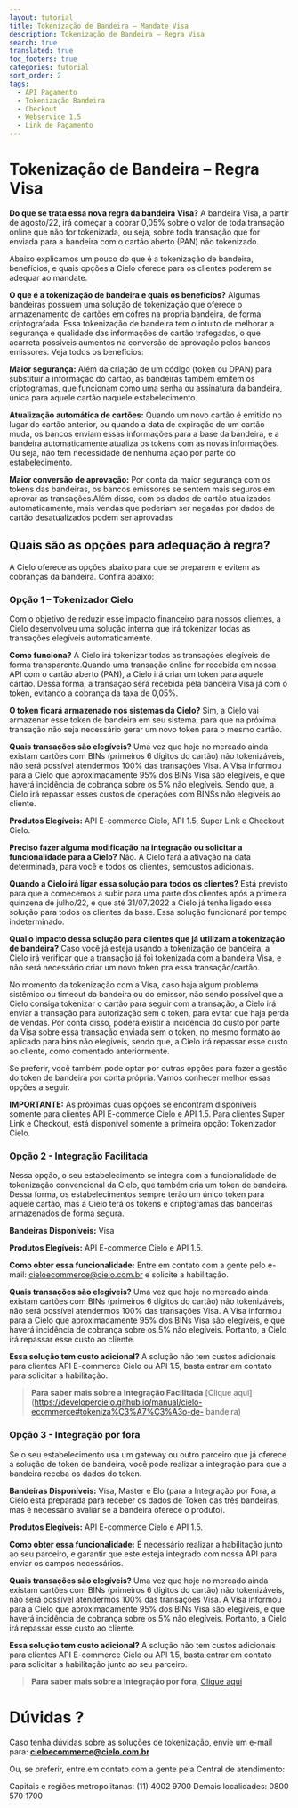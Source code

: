 ```yaml
---
layout: tutorial
title: Tokenização de Bandeira – Mandate Visa
description: Tokenização de Bandeira – Regra Visa
search: true
translated: true
toc_footers: true
categories: tutorial
sort_order: 2
tags:
  - API Pagamento
  - Tokenização Bandeira
  - Checkout
  - Webservice 1.5
  - Link de Pagamento
---
```


# Tokenização de Bandeira – Regra Visa

**Do que se trata essa nova regra da bandeira Visa?** A bandeira Visa, a partir de agosto/22, irá começar a cobrar 0,05% sobre o valor de toda transação online que não for tokenizada, ou seja, sobre toda transação que for enviada para a bandeira com o cartão aberto (PAN) não tokenizado.

Abaixo explicamos um pouco do que é a tokenização de bandeira, benefícios, e quais opções a Cielo oferece para os clientes poderem se adequar ao mandate.

**O que é a tokenização de bandeira e quais os benefícios?** Algumas bandeiras possuem uma solução de tokenização que oferece o armazenamento de cartões em cofres na própria bandeira, de forma criptografada. Essa tokenização de bandeira tem o intuito de melhorar a segurança e qualidade das informações de cartão trafegadas, o
que acarreta possíveis aumentos na conversão de aprovação pelos bancos emissores. Veja todos os benefícios:

**Maior segurança:** Além da criação de um código (token ou DPAN) para substituir a informação do cartão, as bandeiras também emitem os criptogramas, que funcionam como uma senha ou assinatura da bandeira, única para aquele cartão naquele estabelecimento.

**Atualização automática de cartões:** Quando um novo cartão é emitido no lugar do cartão anterior, ou quando a data de expiração de um cartão muda, os bancos enviam essas informações para a base da bandeira, e a bandeira automaticamente atualiza os tokens com as novas informações. Ou seja, não tem necessidade de nenhuma ação por parte do estabelecimento.

**Maior conversão de aprovação:** Por conta da maior segurança com os tokens das bandeiras, os bancos emissores se sentem mais seguros em aprovar as transações.Além disso, com os dados de cartão atualizados automaticamente, mais vendas que poderiam ser negadas por dados de cartão desatualizados podem ser aprovadas

## Quais são as opções para adequação à regra?

A Cielo oferece as opções abaixo para que se preparem e evitem as cobranças da bandeira. Confira abaixo:

### Opção 1 – Tokenizador Cielo

Com o objetivo de reduzir esse impacto financeiro para nossos clientes, a Cielo desenvolveu uma solução interna que irá tokenizar todas as transações elegíveis automaticamente.

**Como funciona?** A Cielo irá tokenizar todas as transações elegíveis de forma transparente.Quando uma transação online for recebida em nossa API com o cartão aberto (PAN), a Cielo irá criar um token para aquele cartão. Dessa forma, a transação será recebida pela bandeira Visa já com o token, evitando a cobrança da taxa de 0,05%.

**O token ficará armazenado nos sistemas da Cielo?** Sim, a Cielo vai armazenar esse token de bandeira em seu sistema, para que na próxima transação não seja necessário gerar um novo token para o mesmo cartão.

**Quais transações são elegíveis?** Uma vez que hoje no mercado ainda existam cartões com BINs (primeiros 6 dígitos do cartão) não tokenizáveis, não será possível atendermos 100% das transações Visa. A Visa informou para a Cielo que aproximadamente 95% dos BINs Visa são elegíveis, e que haverá incidência de cobrança sobre os 5% não elegíveis. Sendo que, a Cielo irá repassar esses custos de operações com BINSs não elegíveis ao cliente.

**Produtos Elegíveis:** API E-commerce Cielo, API 1.5, Super Link e Checkout Cielo.

**Preciso fazer alguma modificação na integração ou solicitar a funcionalidade para a Cielo?** Não. A Cielo fará a ativação na data determinada, para você e todos os clientes, semcustos adicionais.

**Quando a Cielo irá ligar essa solução para todos os clientes?** Está previsto para que a comecemos a subir para uma parte dos clientes após a primeira quinzena de julho/22, e que até 31/07/2022 a Cielo já tenha ligado essa solução para todos os clientes da base. Essa solução funcionará por tempo indeterminado.

**Qual o impacto dessa solução para clientes que já utilizam a tokenização de bandeira?** Caso você já esteja usando a tokenização de bandeira, a Cielo irá verificar que a transação já foi tokenizada com a bandeira Visa, e não será necessário criar um novo token pra essa transação/cartão.

<aside class="notice">No momento da tokenização com a Visa, caso haja algum problema sistêmico ou timeout da bandeira ou do emissor, não sendo possível que a Cielo consiga tokenizar o cartão para seguir com a transação, a Cielo irá enviar a transação para autorização sem o token, para evitar que haja perda de vendas. Por conta disso, poderá existir a incidência do custo por parte da Visa sobre essa transação enviada sem o token, no mesmo formato ao aplicado para bins não elegíveis, sendo que, a Cielo irá repassar esse custo ao cliente, como comentado anteriormente.</aside>

Se preferir, você também pode optar por outras opções para fazer a gestão do token de bandeira por conta própria. Vamos conhecer melhor essas opções a seguir.

<aside class="warning"><strong>IMPORTANTE:</strong> As próximas duas opções se encontram disponíveis somente para clientes API E-commerce Cielo e API 1.5. Para clientes Super Link e Checkout, está disponível somente a primeira opção: Tokenizador Cielo.</aside>

### Opção 2 - Integração Facilitada

Nessa opção, o seu estabelecimento se integra com a funcionalidade de tokenização convencional da Cielo, que também cria um token de bandeira. Dessa forma, os estabelecimentos sempre terão um único token para aquele cartão, mas a Cielo terá os tokens e criptogramas das bandeiras armazenados de forma segura.

**Bandeiras Disponíveis:** Visa

**Produtos Elegíveis:** API E-commerce Cielo e API 1.5.

**Como obter essa funcionalidade:** Entre em contato com a gente pelo e-mail: cieloecommerce@cielo.com.br e solicite a habilitação.

**Quais transações são elegíveis?** Uma vez que hoje no mercado ainda existam cartões com BINs (primeiros 6 dígitos do cartão) não tokenizáveis, não será possível atendermos 100% das transações Visa. A Visa informou para a Cielo que aproximadamente 95% dos BINs Visa são elegíveis, e que haverá incidência de cobrança sobre os 5% não elegíveis. Portanto, a Cielo irá repassar esse custo ao cliente.

**Essa solução tem custo adicional?** A solução não tem custos adicionais para clientes API E-commerce Cielo ou API 1.5, basta entrar em contato para solicitar a habilitação.

> **Para saber mais sobre a Integração Facilitada** [Clique aqui](https://developercielo.github.io/manual/cielo-ecommerce#tokeniza%C3%A7%C3%A3o-de-
bandeira)

### Opção 3 - Integração por fora

Se o seu estabelecimento usa um gateway ou outro parceiro que já oferece a solução de token de bandeira, você pode realizar a integração para que a bandeira receba os dados do token.

**Bandeiras Disponíveis:** Visa, Master e Elo (para a Integração por Fora, a Cielo está preparada para receber os dados de Token das três bandeiras, mas é necessário avaliar se a bandeira oferece o produto).

**Produtos Elegíveis:** API E-commerce Cielo e API 1.5.

**Como obter essa funcionalidade:** É necessário realizar a habilitação junto ao seu parceiro, e garantir que este esteja integrado com nossa API para enviar os campos necessários.

**Quais transações são elegíveis?** Uma vez que hoje no mercado ainda existam cartões com BINs (primeiros 6 dígitos do cartão) não tokenizáveis, não será possível atendermos 100% das transações Visa. A Visa informou para a Cielo que aproximadamente 95% dos BINs Visa são elegíveis, e que haverá incidência de cobrança sobre os 5% não elegíveis. Portanto, a Cielo irá repassar esse custo ao cliente.

**Essa solução tem custo adicional?** A solução não tem custos adicionais para clientes API E-commerce Cielo ou API 1.5, basta entrar em contato para solicitar a habilitação junto ao seu parceiro.

> **Para saber mais sobre a Integração por fora**, [Clique aqui](https://developercielo.github.io/manual/cielo-ecommerce#tokeniza%C3%A7%C3%A3o-de-bandeira)

# Dúvidas ?

Caso tenha dúvidas sobre as soluções de tokenização, envie um e-mail para: **cieloecommerce@cielo.com.br**

Ou, se preferir, entre em contato com a gente pela Central de atendimento:

Capitais e regiões metropolitanas: (11) 4002 9700
Demais localidades: 0800 570 1700
